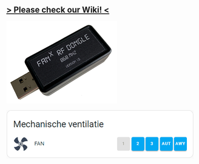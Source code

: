 ## [> Please check our Wiki! <](https://github.com/Marcelh1/fanx/wiki)

![usb dongle](https://github.com/Marcelh1/fanx/blob/main/images/high_q.png)

![Preview](https://github.com/Marcelh1/fanx/blob/main/images/preview_animation.gif)
